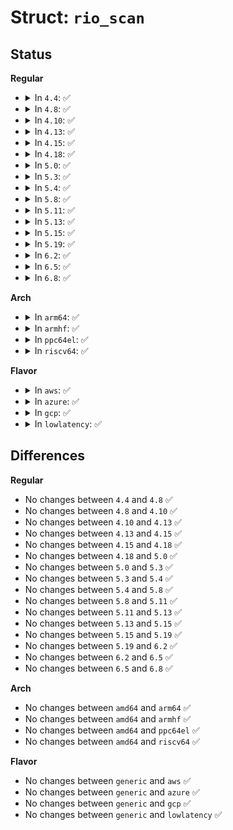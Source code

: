 # Struct: <code>rio_scan</code>

## Status
<b>Regular</b>
<ul>
<li>
<details>
<summary>In <code>4.4</code>: ✅</summary>

```c
struct rio_scan {
    struct module *owner;
    int (*enumerate)(struct rio_mport *, u32);
    int (*discover)(struct rio_mport *, u32);
};
```
</details>
</li>
<li>
<details>
<summary>In <code>4.8</code>: ✅</summary>

```c
struct rio_scan {
    struct module *owner;
    int (*enumerate)(struct rio_mport *, u32);
    int (*discover)(struct rio_mport *, u32);
};
```
</details>
</li>
<li>
<details>
<summary>In <code>4.10</code>: ✅</summary>

```c
struct rio_scan {
    struct module *owner;
    int (*enumerate)(struct rio_mport *, u32);
    int (*discover)(struct rio_mport *, u32);
};
```
</details>
</li>
<li>
<details>
<summary>In <code>4.13</code>: ✅</summary>

```c
struct rio_scan {
    struct module *owner;
    int (*enumerate)(struct rio_mport *, u32);
    int (*discover)(struct rio_mport *, u32);
};
```
</details>
</li>
<li>
<details>
<summary>In <code>4.15</code>: ✅</summary>

```c
struct rio_scan {
    struct module *owner;
    int (*enumerate)(struct rio_mport *, u32);
    int (*discover)(struct rio_mport *, u32);
};
```
</details>
</li>
<li>
<details>
<summary>In <code>4.18</code>: ✅</summary>

```c
struct rio_scan {
    struct module *owner;
    int (*enumerate)(struct rio_mport *, u32);
    int (*discover)(struct rio_mport *, u32);
};
```
</details>
</li>
<li>
<details>
<summary>In <code>5.0</code>: ✅</summary>

```c
struct rio_scan {
    struct module *owner;
    int (*enumerate)(struct rio_mport *, u32);
    int (*discover)(struct rio_mport *, u32);
};
```
</details>
</li>
<li>
<details>
<summary>In <code>5.3</code>: ✅</summary>

```c
struct rio_scan {
    struct module *owner;
    int (*enumerate)(struct rio_mport *, u32);
    int (*discover)(struct rio_mport *, u32);
};
```
</details>
</li>
<li>
<details>
<summary>In <code>5.4</code>: ✅</summary>

```c
struct rio_scan {
    struct module *owner;
    int (*enumerate)(struct rio_mport *, u32);
    int (*discover)(struct rio_mport *, u32);
};
```
</details>
</li>
<li>
<details>
<summary>In <code>5.8</code>: ✅</summary>

```c
struct rio_scan {
    struct module *owner;
    int (*enumerate)(struct rio_mport *, u32);
    int (*discover)(struct rio_mport *, u32);
};
```
</details>
</li>
<li>
<details>
<summary>In <code>5.11</code>: ✅</summary>

```c
struct rio_scan {
    struct module *owner;
    int (*enumerate)(struct rio_mport *, u32);
    int (*discover)(struct rio_mport *, u32);
};
```
</details>
</li>
<li>
<details>
<summary>In <code>5.13</code>: ✅</summary>

```c
struct rio_scan {
    struct module *owner;
    int (*enumerate)(struct rio_mport *, u32);
    int (*discover)(struct rio_mport *, u32);
};
```
</details>
</li>
<li>
<details>
<summary>In <code>5.15</code>: ✅</summary>

```c
struct rio_scan {
    struct module *owner;
    int (*enumerate)(struct rio_mport *, u32);
    int (*discover)(struct rio_mport *, u32);
};
```
</details>
</li>
<li>
<details>
<summary>In <code>5.19</code>: ✅</summary>

```c
struct rio_scan {
    struct module *owner;
    int (*enumerate)(struct rio_mport *, u32);
    int (*discover)(struct rio_mport *, u32);
};
```
</details>
</li>
<li>
<details>
<summary>In <code>6.2</code>: ✅</summary>

```c
struct rio_scan {
    struct module *owner;
    int (*enumerate)(struct rio_mport *, u32);
    int (*discover)(struct rio_mport *, u32);
};
```
</details>
</li>
<li>
<details>
<summary>In <code>6.5</code>: ✅</summary>

```c
struct rio_scan {
    struct module *owner;
    int (*enumerate)(struct rio_mport *, u32);
    int (*discover)(struct rio_mport *, u32);
};
```
</details>
</li>
<li>
<details>
<summary>In <code>6.8</code>: ✅</summary>

```c
struct rio_scan {
    struct module *owner;
    int (*enumerate)(struct rio_mport *, u32);
    int (*discover)(struct rio_mport *, u32);
};
```
</details>
</li>
</ul>
<b>Arch</b>
<ul>
<li>
<details>
<summary>In <code>arm64</code>: ✅</summary>

```c
struct rio_scan {
    struct module *owner;
    int (*enumerate)(struct rio_mport *, u32);
    int (*discover)(struct rio_mport *, u32);
};
```
</details>
</li>
<li>
<details>
<summary>In <code>armhf</code>: ✅</summary>

```c
struct rio_scan {
    struct module *owner;
    int (*enumerate)(struct rio_mport *, u32);
    int (*discover)(struct rio_mport *, u32);
};
```
</details>
</li>
<li>
<details>
<summary>In <code>ppc64el</code>: ✅</summary>

```c
struct rio_scan {
    struct module *owner;
    int (*enumerate)(struct rio_mport *, u32);
    int (*discover)(struct rio_mport *, u32);
};
```
</details>
</li>
<li>
<details>
<summary>In <code>riscv64</code>: ✅</summary>

```c
struct rio_scan {
    struct module *owner;
    int (*enumerate)(struct rio_mport *, u32);
    int (*discover)(struct rio_mport *, u32);
};
```
</details>
</li>
</ul>
<b>Flavor</b>
<ul>
<li>
<details>
<summary>In <code>aws</code>: ✅</summary>

```c
struct rio_scan {
    struct module *owner;
    int (*enumerate)(struct rio_mport *, u32);
    int (*discover)(struct rio_mport *, u32);
};
```
</details>
</li>
<li>
<details>
<summary>In <code>azure</code>: ✅</summary>

```c
struct rio_scan {
    struct module *owner;
    int (*enumerate)(struct rio_mport *, u32);
    int (*discover)(struct rio_mport *, u32);
};
```
</details>
</li>
<li>
<details>
<summary>In <code>gcp</code>: ✅</summary>

```c
struct rio_scan {
    struct module *owner;
    int (*enumerate)(struct rio_mport *, u32);
    int (*discover)(struct rio_mport *, u32);
};
```
</details>
</li>
<li>
<details>
<summary>In <code>lowlatency</code>: ✅</summary>

```c
struct rio_scan {
    struct module *owner;
    int (*enumerate)(struct rio_mport *, u32);
    int (*discover)(struct rio_mport *, u32);
};
```
</details>
</li>
</ul>

## Differences
<b>Regular</b>
<ul>
<li>
No changes between <code>4.4</code> and <code>4.8</code> ✅
</li>
<li>
No changes between <code>4.8</code> and <code>4.10</code> ✅
</li>
<li>
No changes between <code>4.10</code> and <code>4.13</code> ✅
</li>
<li>
No changes between <code>4.13</code> and <code>4.15</code> ✅
</li>
<li>
No changes between <code>4.15</code> and <code>4.18</code> ✅
</li>
<li>
No changes between <code>4.18</code> and <code>5.0</code> ✅
</li>
<li>
No changes between <code>5.0</code> and <code>5.3</code> ✅
</li>
<li>
No changes between <code>5.3</code> and <code>5.4</code> ✅
</li>
<li>
No changes between <code>5.4</code> and <code>5.8</code> ✅
</li>
<li>
No changes between <code>5.8</code> and <code>5.11</code> ✅
</li>
<li>
No changes between <code>5.11</code> and <code>5.13</code> ✅
</li>
<li>
No changes between <code>5.13</code> and <code>5.15</code> ✅
</li>
<li>
No changes between <code>5.15</code> and <code>5.19</code> ✅
</li>
<li>
No changes between <code>5.19</code> and <code>6.2</code> ✅
</li>
<li>
No changes between <code>6.2</code> and <code>6.5</code> ✅
</li>
<li>
No changes between <code>6.5</code> and <code>6.8</code> ✅
</li>
</ul>
<b>Arch</b>
<ul>
<li>
No changes between <code>amd64</code> and <code>arm64</code> ✅
</li>
<li>
No changes between <code>amd64</code> and <code>armhf</code> ✅
</li>
<li>
No changes between <code>amd64</code> and <code>ppc64el</code> ✅
</li>
<li>
No changes between <code>amd64</code> and <code>riscv64</code> ✅
</li>
</ul>
<b>Flavor</b>
<ul>
<li>
No changes between <code>generic</code> and <code>aws</code> ✅
</li>
<li>
No changes between <code>generic</code> and <code>azure</code> ✅
</li>
<li>
No changes between <code>generic</code> and <code>gcp</code> ✅
</li>
<li>
No changes between <code>generic</code> and <code>lowlatency</code> ✅
</li>
</ul>
